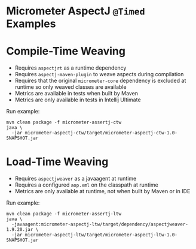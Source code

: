 # Micrometer AspectJ `@Timed` Examples

# Compile-Time Weaving

* Requires `aspectjrt` as a runtime dependency
* Requires `aspectj-maven-plugin` to weave aspects during compilation
* Requires that the original `micrometer-core` dependency is excluded at runtime so only weaved classes are available
* Metrics are available in tests when built by Maven 
* Metrics are only available in tests in Intellij Ultimate 

Run example: 
```shell
mvn clean package -f micrometer-assertj-ctw
java \
  -jar micrometer-aspectj-ctw/target/micrometer-aspectj-ctw-1.0-SNAPSHOT.jar
```

# Load-Time Weaving

* Requires `aspectjweaver` as a javaagent at runtime
* Requires a configured `aop.xml` on the classpath at runtime
* Metrics are only available at runtime, not when built by Maven or in IDE

Run example:
```shell
mvn clean package -f micrometer-assertj-ltw
java \
  -javaagent:micrometer-aspectj-ltw/target/dependency/aspectjweaver-1.9.20.jar \
  -jar micrometer-aspectj-ltw/target/micrometer-aspectj-ltw-1.0-SNAPSHOT.jar
```
